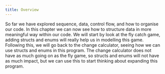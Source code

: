 ```yaml
---
title: Overview
---
```


So far we have explored sequence, data, control flow, and how to organise our code. In this chapter we can now see how to structure data in more meaningful way within our code. We will start by look at the fly catch game, adding structs and enums will really help us in modelling this game. Following this, we will go back to the change calculator, seeing how we can use structs and enums in this program. The change calculator does not have as much going on as the fly game, so structs and enums will not have as much impact, but we can use this to start thinking about expanding this program.

